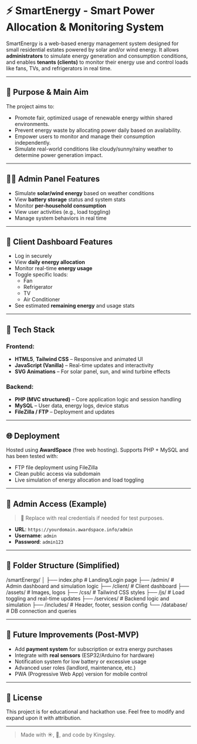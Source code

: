 # ⚡ SmartEnergy - Smart Power Allocation & Monitoring System

SmartEnergy is a web-based energy management system designed for small residential estates powered by solar and/or wind energy. It allows **administrators** to simulate energy generation and consumption conditions, and enables **tenants (clients)** to monitor their energy use and control loads like fans, TVs, and refrigerators in real time.

---

## 🚀 Purpose & Main Aim

The project aims to:
- Promote fair, optimized usage of renewable energy within shared environments.
- Prevent energy waste by allocating power daily based on availability.
- Empower users to monitor and manage their consumption independently.
- Simulate real-world conditions like cloudy/sunny/rainy weather to determine power generation impact.

---

## 🧑‍💼 Admin Panel Features

- Simulate **solar/wind energy** based on weather conditions
- View **battery storage** status and system stats
- Monitor **per-household consumption**
- View user activities (e.g., load toggling)
- Manage system behaviors in real time

---

## 👤 Client Dashboard Features

- Log in securely
- View **daily energy allocation**
- Monitor real-time **energy usage**
- Toggle specific loads:
  - Fan
  - Refrigerator
  - TV
  - Air Conditioner
- See estimated **remaining energy** and usage stats

---

## 🧰 Tech Stack

### Frontend:
- **HTML5**, **Tailwind CSS** – Responsive and animated UI
- **JavaScript (Vanilla)** – Real-time updates and interactivity
- **SVG Animations** – For solar panel, sun, and wind turbine effects

### Backend:
- **PHP (MVC structured)** – Core application logic and session handling
- **MySQL** – User data, energy logs, device status
- **FileZilla / FTP** – Deployment and updates

---

## 🌐 Deployment

Hosted using **AwardSpace** (free web hosting).
Supports PHP + MySQL and has been tested with:

- FTP file deployment using FileZilla
- Clean public access via subdomain
- Live simulation of energy allocation and load toggling

---

## 🔐 Admin Access (Example)

> 🧪 Replace with real credentials if needed for test purposes.

- **URL**: `https://yourdomain.awardspace.info/admin`
- **Username**: `admin`
- **Password**: `admin123`

---

## 📁 Folder Structure (Simplified)

/smartEnergy/
│
├── index.php # Landing/Login page
├── /admin/ # Admin dashboard and simulation logic
├── /client/ # Client dashboard
├── /assets/ # Images, logos
├── /css/ # Tailwind CSS styles
├── /js/ # Load toggling and real-time updates
├── /services/ # Backend logic and simulation
├── /includes/ # Header, footer, session config
└── /database/ # DB connection and queries



---

## 🧠 Future Improvements (Post-MVP)

- Add **payment system** for subscription or extra energy purchases
- Integrate with **real sensors** (ESP32/Arduino for hardware)
- Notification system for low battery or excessive usage
- Advanced user roles (landlord, maintenance, etc.)
- PWA (Progressive Web App) version for mobile control

---

## 📜 License

This project is for educational and hackathon use.
Feel free to modify and expand upon it with attribution.

---

> Made with ☀️, 💨, and code by Kingsley.

